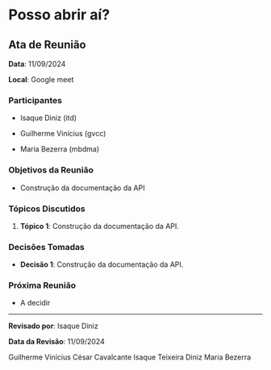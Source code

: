 # Posso abrir aí?

## Ata de Reunião

**Data**: 11/09/2024

**Local**: Google meet

### Participantes

- Isaque Diniz (itd)

- Guilherme Vinícius (gvcc)

- Maria Bezerra (mbdma)

### Objetivos da Reunião

- Construção da documentação da API

### Tópicos Discutidos

1. **Tópico 1**: Construção da documentação da API.

### Decisões Tomadas

- **Decisão 1**: Construção da documentação da API.

### Próxima Reunião

- A decidir

---

**Revisado por**: Isaque Diniz

**Data da Revisão**: 11/09/2024

Guilherme Vinícius César Cavalcante      Isaque Teixeira Diniz   Maria Bezerra
